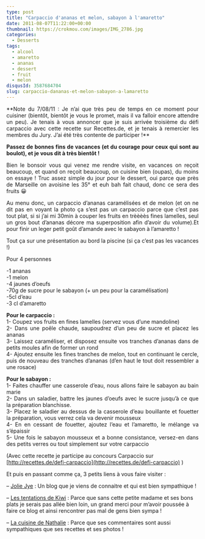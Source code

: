 ```yaml
---
type: post
title: "Carpaccio d'ananas et melon, sabayon à l'amaretto"
date: 2011-08-07T11:22:00+00:00
thumbnail: https://crokmou.com/images/IMG_2786.jpg
categories: 
  - Desserts
tags: 
  - alcool
  - amaretto
  - ananas
  - dessert
  - fruit
  - melon
disqusId: 3587684704
slug: carpaccio-dananas-et-melon-sabayon-a-lamaretto
---
```




<div style="text-align: justify;">**Note du 7/08/11 : Je n’ai que très peu de temps en ce moment pour cuisiner (bientôt, bientôt je vous le promet, mais il va falloir encore attendre un peu). Je tenais à vous annoncer que je suis arrivée troisième du défi carpaccio avec cette recette sur Recettes.de, et je tenais à remercier les membres du Jury. J’ai été très contente de participer !**

**Passez de bonnes fins de vacances (et du courage pour ceux qui sont au boulot), et je vous dit à très bientôt !**

Bien le bonsoir vous qui venez me rendre visite, en vacances on reçoit beaucoup, et quand on reçoit beaucoup, on cuisine bien (oupas), du moins on essaye ! Truc assez simple du jour pour le dessert, oui parce que près de Marseille on avoisine les 35° et euh bah fait chaud, donc ce sera des fruits 😀

Au menu donc, un carpaccio d’ananas caramélisées et de melon (et on ne dit pas en voyant la photo ça s’est pas un carpaccio parce que c’est pas tout plat, si si j’ai mi 30min à couper les fruits en trèèèès fines lamelles, seul un gros bout d’ananas décore ma superposition afin d’avoir du volume).Et pour finir un leger petit goût d’amande avec le sabayon à l’amaretto !

Tout ça sur une présentation au bord la piscine (si ça c’est pas les vacances !)

Pour 4 personnes

-1 ananas  
-1 melon  
-4 jaunes d’oeufs  
-70g de sucre pour le sabayon (+ un peu pour la caramélisation)  
-5cl d’eau  
-3 cl d’amaretto

**Pour le carpaccio :**  
1- Coupez vos fruits en fines lamelles (servez vous d’une mandoline)  
2- Dans une poêle chaude, saupoudrez d’un peu de sucre et placez les ananas  
3- Laissez caraméliser, et disposez ensuite vos tranches d’ananas dans de petits moules afin de former un rond  
4- Ajoutez ensuite les fines tranches de melon, tout en continuant le cercle, puis de nouveau des tranches d’ananas (d’en haut le tout doit ressembler a une rosace)

**Pour le sabayon :**  
1- Faites chauffer une casserole d’eau, nous allons faire le sabayon au bain marie  
2- Dans un saladier, battre les jaunes d’oeufs avec le sucre jusqu’à ce que la préparation blanchisse.  
3- Placez le saladier au dessus de la casserole d’eau bouillante et fouetter la préparation, vous verrez cela va devenir mousseux  
4- En en cessant de fouetter, ajoutez l’eau et l’amaretto, le mélange va s’épaissir  
5- Une fois le sabayon mousseux et a bonne consistance, versez-en dans des petits verres ou tout simplement sur votre carpaccio

</div>

(Avec cette recette je participe au concours Carpaccio sur [http://recettes.de/defi-carpaccio](http://recettes.de/defi-carpaccio) )

Et puis en passant comme ça, 3 petits liens à vous faire visiter :

– [Jolie Jye](http://joliejye.blogspot.com/) : Un blog que je viens de connaitre et qui est bien sympathique !

– [Les tentations de Kiwi](http://kiwi62.canalblog.com/) : Parce que sans cette petite madame et ses bons plats je serais pas allée bien loin, un grand merci pour m’avoir poussée à faire ce blog et ainsi rencontrer pas mal de gens bien sympa !

– [La cuisine de Nathalie](http://www.lacuisinedenathalie.com/) : Parce que ses commentaires sont aussi sympathiques que ses recettes et ses photos !

 